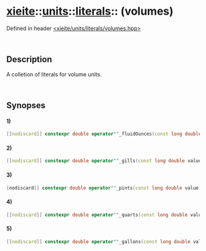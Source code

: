 # [xieite](../../../../xieite.md)\:\:[units](../../../units.md)\:\:[literals](../literals.md)\:\: \(volumes\)
Defined in header [<xieite/units/literals/volumes.hpp>](../../../../../include/xieite/units/literals/volumes.hpp)

&nbsp;

## Description
A colletion of literals for volume units.

&nbsp;

## Synopses
#### 1)
```cpp
[[nodiscard]] constexpr double operator""_fluidOunces(const long double value) noexcept;
```
#### 2)
```cpp
[[nodiscard]] constexpr double operator""_gills(const long double value) noexcept;
```
#### 3)
```cpp
[nodiscard]] constexpr double operator""_pints(const long double value) noexcept;
```
#### 4)
```cpp
[[nodiscard]] constexpr double operator""_quarts(const long double value) noexcept;
```
#### 5)
```cpp
[[nodiscard]] constexpr double operator""_gallons(const long double value) noexcept;
```
